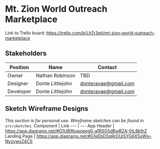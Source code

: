 # Mt. Zion World Outreach Marketplace

Link to Trello board: https://trello.com/b/LhTr3etj/mt-zion-world-outreach-marketplace

## Stakeholders

| Position  | Name             | Contact              |
| --------- | ---------------- | -------------------- |
| Owner     | Nathan Robinson  | TBD                  |
| Designer  | Donte Littlejohn | donteravae@gmail.com |
| Developer | Donte Littlejohn | donteravae@gmail.com |

## Sketch Wireframe Designs

_This section is for personal use. Wireframe sketches can be found in `src/sketches`._
Component | Link
--- | ---
App Header | https://app.diagrams.net/#G1UBWuwoeeg0-a1RSG5dBwBZA-0iL8bIhZ
Landing Page | https://app.diagrams.net/#G1eEbDSgRrDUiSYG6X5xWiv-NyzywsZ4CS
